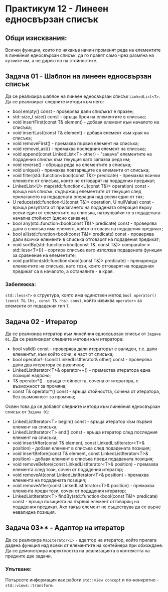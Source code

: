 # Практикум 12 - Линеен едносвързан списък

## Общи изисквания:
Всички функции, които по някакъв начин променят реда на елементите в линейния едносвързан списък, да го правят само чрез размяна на кутиите им, а не директно на стойностите.

## Задача 01 - Шаблон на линеен едносвързан списък
Да се реализира шаблон на линеен едносвързан списък `LinkedList<T>`. Да се реализират следните методи към него:
- bool empty() const - проверява дали списъкът е празен;
- std::size_t size() const - връща броя на елементите в списъка;
- void insertFirst(const T& element) - добавя елемент към началото на списъка;
- void insertLast(const T& element) - добавя елемент към края на списъка;
- void removeFirst() - премахва първия елемент на списъка;
- void removeLast() - премахва последния елемент на списъка;
- void append(const LinkedList\<T\> other) - "закача" елементите на подадения списък към текущия като запазва реда им;
- void reverse() - обръща реда на елементите в списъка;
- void unique() - премахва повтарящите се елементи от списъка;
- void filter(std::function<bool(const T&)> predicate) - премахва всички елементи от списъка, които не отговарят на подадения предикат;
- LinkedList\<U\> map(std::function<U(const T&)> operation) const - връща нов списък, съдържащ елементите от текущия след прилагането на подадената операция над всеки един от тях;
- U reduce(std::function<U(const T&)> operation, U nullValue) const - връща резултата от прилагането на подадената операция върху всеки един от елементите на списъка, натрупвайки го в подадената начална стойност (дясно свиване);
- bool any(std::function<bool(const T&)> predicate) const - проверява дали в списъка има елемент, който отговаря на подадения предикат;
- bool all(std::function<bool(const T&)> predicate) const - проверява дали всички елементи в списъка отговарят на подадения предикат;
- void sortBy(std::function<bool(const T&, const T&)> comparator = std::less\<T\>()) - сортира списъка като използва подадената функция за сравнение на елементите;
- void partition(std::function<bool(const T&)> predicate) - пренарежда елементите на списъка, като тези, които отговарят на подадения предикат са в началото, а останалите - в края.

### Забележка:
`std::less<T>` е структура, която има единствен метод `bool operator()(const T& lhs, const T& rhs) const`, който извиква `operator<` за елементи от подадения тип `T`.

## Задача 02 - Итератор
Да се реализира итератор към линейния едносвързан списък от `Задача 01`. Да се реализират следните методи към итератора:
- bool valid() const - проверява дали итераторът е валиден, т.е. дали елементът, към който сочи, е част от списъка;
- bool operator!=(const LinkedListIterator& other) const - проверява дали два итератора са различни;
- LinkedListIterator\<T\>& operator++() - премества итератора една позиция надясно;
- T& operator*() - връща стойността, сочена от итератора, с възможност за промяна;
- const T& operator*() const - връща стойността, сочена от итератора, без възможност за промяна;

Освен това да се добавят следните методи към линейния едносвързан списък от `Задача 01`:
- LinkedListIterator\<T\> begin() const - връща итератор към първия елемент на списъка;
- LinkedListIterator\<T\> end() const - връща итератор след последния елемент на списъка;
- void insertAfter(const T& element, const LinkedListIterator\<T\>& position) - добавя елемент в списъка след подадената позиция;
- void insertBefore(const T& element, const LinkedListIterator\<T\>& position) - добавя елемент в списъка преди подадената позиция;
- void removeBefore(const LinkedListIterator\<T\>& position) - премахва елемента след този, сочен от подадения итератор;
- void removeAt(const LinkedListIterator\<T\>& position) - премахва елемента на подадената позиция;
- void removeAfter(const LinkedListIterator\<T\>& position) - премахва елемента преди този, сочен от подадения итератор;
- LinkedListIterator\<T\> findBy(std::function<bool(const T&)> predicate) const - връща позицията на първия елемент отговарящ на подадения предикат. Ако такъв елемент не съществува да се върне невалидна позиция.

## Задача 03** - Адаптор на итератор
Да се реализира `MapIterator<I>` - адаптор на итератор, който прилага дадена функция над всеки от елементите на контейнера при обхождане. Да се демонстрира коректността на реализацията в контекстта на предните две задачи.

### Упътване:
Потърсете информация как работи `std::view concept` и по-конкретно - `std::views::transform`.